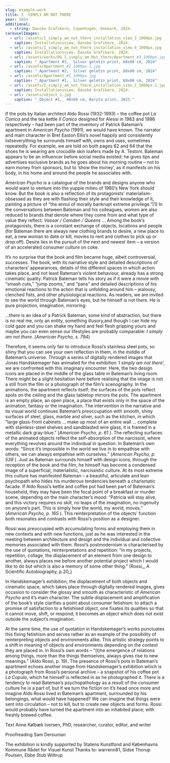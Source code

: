 ```yaml
---
slug: example-work
title: I  SIMPLY AM NOT THERE
year: 2024
additional:
  - string: Danske Grafikere, Copenhagen, Denmark, 2024.
carouselImages:
  - url: /assets/I_simply_am_not_there_installation_view_3_1000px.jpg
    caption: Installationsview, Danske Grafikere, 2024.
  - url: /assets/I_simply_am_not_there_installation_view_4_1000px.jpg
    caption: Installationsview, Danske Grafikere, 2024.
  - url: /assets/works/DG_I_simply_am_Not_there/Apartment_#3_1000px.jpg
    caption: "_Apartment #3,_ Silver geletin print, 60x80 cm, 2024"
  - url: /assets/Apartment_#2_1000px-1.jpg
    caption: "_Apartment #2,_ Silver geletin print, 60x80 cm, 2024"
  - url: /assets/Apartment_#1_1000px.jpg
    caption: "_Apartment #1,_ Silver geletin print, 60x80 cm, 2024"
  - url: /assets/I_simply_am_not_there_installation_view_1_1000px-1.jpg
    caption: Installationsview, Danske Grafikere, 2024.
  - url: /assets/object_1.jpg
    caption: "_Object #1,_ 40x60 cm, Baryta print, 2023."
---
```

<p>If the pots by Italian architect Aldo Rossi (1932-1993) – the coffee pot <em>La Conica</em> and the tea kettle<em> Il Conico</em> designed for Alessi in 1983 and 1986 respectively – had been part of the inventory of Patrick Bateman’s apartment in <em>American Psycho </em>(1991), we would have known. The narrator and main character in Bret Easton Ellis’s novel happily and consistently listseverything he surrounds himself with, owns and uses, sometimes repeatedly. For example, we are told on both pages 62 and 64 that the shoes he is wearing are crocodile skin loafers made by A. Testoni. Bateman appears to be an influencer before social media existed: he gives tips and advertises exclusive brands as he goes about his morning routine – not to earn money from sponsors, but to ‘show the money’, as it manifests on his body, in his home and around the people he associates with.</p><p><em>American Psycho</em> is a catalogue of the brands and designs anyone who would want to venture into the yuppie milieu of 1980’s New York should know. But the book is also a reflection of its protagonists’ materialism- obsessed as they are with flashing their style and their knowledge of it, painting a picture of “the ennui of morally bankrupt extreme privilege.”[1] In the conversations between Bateman and his colleagues, women are also reduced to brands that denote where they come from and what type of value they reflect: <em>Vassar / Camden / Queens</em> ... Among the book’s protagonists, there is a constant exchange of objects, locations and people (for Bateman there are always new clothing brands to desire, a new place to eat, a new woman to date or kill, movies to rent and clothes to pick up or drop off). Desire lies in the pursuit of the next and newest item – a version of an accelerated consumer culture on coke.</p><p>It’s no surprise that the book and film became huge, albeit controversial, successes. The book, with its narrative style and detailed descriptions of characters’ appearances, details of the different spaces in which action takes place, and not least Bateman’s violent behaviour, already has a strong cinematic quality. Patrick Bateman tells his story as if it were a movie with “smash cuts,” “jump zooms,” and “pans” and detailed descriptions of his emotional reactions to the action that is unfolding around him – jealousy, clenched fists, and other physiological reactions. As readers, we are invited to see the world through Bateman’s eyes, but he himself is not there. He is pure projection, imagination, mirroring:</p><p>…there is an idea of a Patrick Bateman, some kind of abstraction, but there is no real me, only an entity, something illusory,and though I can hide my cold gaze and you can shake my hand and feel flesh gripping yours and maybe you can even sense our lifestyles are probably comparable: <em>I simply am not there.</em> (<em>American Psycho, s. 794</em>)</p><p>Therefore, it seems only fair to introduce Rossi’s stainless steel pots, so shiny that you can see your own reflection in them, in the middle of Bateman’s universe. Through a series of digitally rendered images that Jonas Handskemager has animated for the exhibition ‘<em>I simply am not there</em>’, we are confronted with this imaginary encounter. Here, the two design icons are placed in the middle of the glass table in Bateman’s living room. There might be a slight hesitation here before realising that the image is not a still from the film or a photograph of the film’s scenography. In the animations, the apartment reflects itself; the surfaces of the pots reflect spots on the ceiling and the glass tabletop mirrors the pots. The apartment is an empty place, an open place, a place that exists only in the space of the animation, fantasy or the imagination. The intervention in the narrative and its visual world continues Bateman’s preoccupation with smooth, shiny surfaces of steel, glass, marble and silver, such as the kitchen, in which “large glass-front cabinets ... make up most of an entire wall ... complete with stainless-steel shelves and sandblasted wire glass, it is framed in a metallic dark gray-blue.” (<em>American Psycho, p. 61</em> ). The reflecting surfaces of the animated objects reflect the self-absorption of the narcissist, where everything revolves around the individual in question. In Bateman’s own words: “Since it’s impossible in the world we live in to empathise with others, we can always empathise with ourselves.” (<em>American Psycho, p. 539</em> ). Just as Bateman surrounds himself with design icons, through the reception of the book and the film, he himself has become a condensed image of a superficial, materialistic, narcissistic culture. At its most extreme this culture has manifested Bateman – a beautiful, articulate and lean psychopath who hides his murderous tendencies beneath a charismatic facade. If Aldo Rossi’s kettle and coffee pot had been part of Bateman’s household, they may have been the focal point of a breakfast or murder scene, depending on the main character’s mood: “Patricia will stay alive, and this victory requires no skill, no leaps of the imagination, no ingenuity on anyone’s part. This is simply how the world, my world, moves.” (<em>American Psycho, p. 165</em> ). This reinterpretation of the objects’ function both resonates and contrasts with Rossi’s position as a designer.</p><p>Rossi was preoccupied with accumulating forms and employing them in new contexts and with new functions, just as he was interested in the meeting between architecture and design and the individual and collective memories associated with them. Rossi’s postmodernism is characterised by the use of quotations, reinterpretations and repetition: “in my projects, repetition, collage, the displacement of an element from one design to another, always places me before another potential project which I would like to do but which is also a memory of some other thing.” (Rossi_, A Scientific Autobiography, p.20_)</p><p>In Handskemager’s exhibition, the displacement of both objects and cinematic space, which takes place through digitally rendered images, gives occasion to consider the glossy and smooth as characteristic of <em>American Psycho</em> and it’s main character. The subtle displacement and amplification of the book’s style clarifies a point about consumer fetishism: to attach a promise of satisfaction to a fetishised object, one fixates its qualities so that it cannot move, shift, or respond; it becomes an object which does not exist outside the subject’s imagination.</p><p>At the same time, the use of quotation in Handskemager’s works punctuates this fixing fetishism and serves rather as an example of the possibility of reinterpreting objects and environments alike. This artistic strategy points to a shift in meaning of objects and environments depending on the context they are placed in. In Rossi’s own words – “(t)he emergence of relations among things, more than the things themselves, always gives rise to new meanings.” (Aldo Rossi, p. 19). The presence of Rossi’s pots in Bateman’s apartment echoes another image from Handskemager’s exhibition which is a photograph from Rossi’s personal archive – a snapshot of his coffee pot <em>La Copula</em>, which he himself is reflected in as he photographed it. There is a tendency to read Bateman’s psychopathology as a result of the consumer culture he is a part of, but if we turn the fiction on it’s head once more and imagine Aldo Rossi lived in Bateman’s apartment, surrounded by his belongings, what would have happened? We can imagine that things were sent into circulation – not to kill, but to create new objects and forms. Rossi would probably have turned the apartment into an inhabited place; with freshly brewed coffee.</p><p>Text Anne Kølbæk Iversen, PhD, researcher, curator, editor, and writer</p><p>Proofreading Sam Derounian</p><p>The exhibition is kindly supported by Statens Kunstfond and Københavns Kommune Rådet for Visuel Kunst Thanks to: warrenn81, Sidse Thorup Poulsen, Ebbe Stub Wittrup</p>